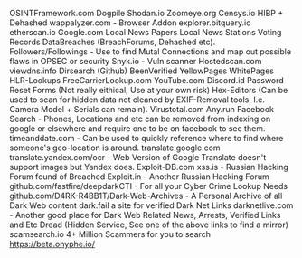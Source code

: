 OSINTFramework.com
Dogpile
Shodan.io
Zoomeye.org
Censys.io
HIBP + Dehashed
wappalyzer.com - Browser Addon
explorer.bitquery.io
etherscan.io
Google.com
Local News Papers
Local News Stations
Voting Records
DataBreaches (BreachForums, Dehashed etc).
Followers/Followings - Use to find Mutal Connections and map out possible flaws in OPSEC or security
Snyk.io - Vuln scanner 
Hostedscan.com
viewdns.info
Dirsearch (Github)
BeenVerified
YellowPages
WhitePages
HLR-Lookups
FreeCarrierLookup.com
YouTube.com
Discord.id
Password Reset Forms (Not really eithical, Use at your own risk)
Hex-Editors (Can be used to scan for hidden data not cleaned by EXIF-Removal tools, I.e. Camera Model + Serials can remain).
Virustotal.com
Any.run
Facebook Search - Phones, Locations and etc can be removed from indexing on google or elsewhere and require one to be on facebook to see them.
timeanddate.com - Can be used to quickly reference where to find where someone's geo-location is around.
translate.google.com
translate.yandex.com/ocr - Web Version of Google Translate doesn't support images but Yandex does.
Exploit-DB.com
xss.is - Russian Hacking Forum found of Breached
Exploit.in - Another Russian Hacking Forum
github.com/fastfire/deepdarkCTI - For all your Cyber Crime Lookup Needs
github.com/D4RK-R4BB1T/Dark-Web-Archives - A Personal Archive of all Dark Web content 
dark.fail a site for verified Dark Net Links
darknetlive.com - Another good place for Dark Web Related News, Arrests, Verified Links and Etc
Dread (Hidden Service, See one of the above links to find a mirror)
scamsearch.io 4+ Million Scammers for you to search
https://beta.onyphe.io/

